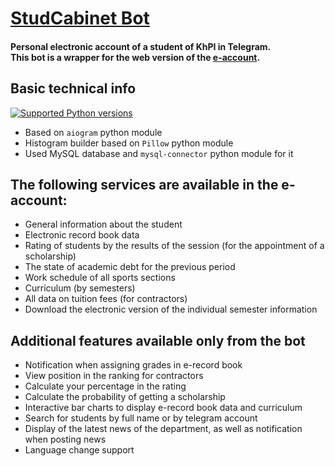 # [StudCabinet Bot](https://t.me/studcabinet_bot)
#### Personal electronic account of a student of KhPI in Telegram.<br> This bot is a wrapper for the web version of the [e-account](https://studcabinet.kpi.kharkov.ua/).

## Basic technical info
[![Supported Python versions](https://camo.githubusercontent.com/6f60f4f894479c0b8e48b6f373f1f4f9685be63f/68747470733a2f2f696d672e736869656c64732e696f2f707970692f707976657273696f6e732f61696f6772616d2e7376673f7374796c653d666c61742d737175617265)](/#)

* Based on `aiogram` python module
* Histogram builder based on `Pillow` python module
* Used MySQL database and `mysql-connector` python module for it

## The following services are available in the e-account:
* General information about the student
* Electronic record book data
* Rating of students by the results of the session (for the appointment of a scholarship)
* The state of academic debt for the previous period
* Work schedule of all sports sections
* Curriculum (by semesters)
* All data on tuition fees (for contractors)
* Download the electronic version of the individual semester information

## Additional features available only from the bot
* Notification when assigning grades in e-record book
* View position in the ranking for contractors
* Calculate your percentage in the rating
* Calculate the probability of getting a scholarship
* Interactive bar charts to display e-record book data and curriculum
* Search for students by full name or by telegram account
* Display of the latest news of the department, as well as notification when posting news
* Language change support

